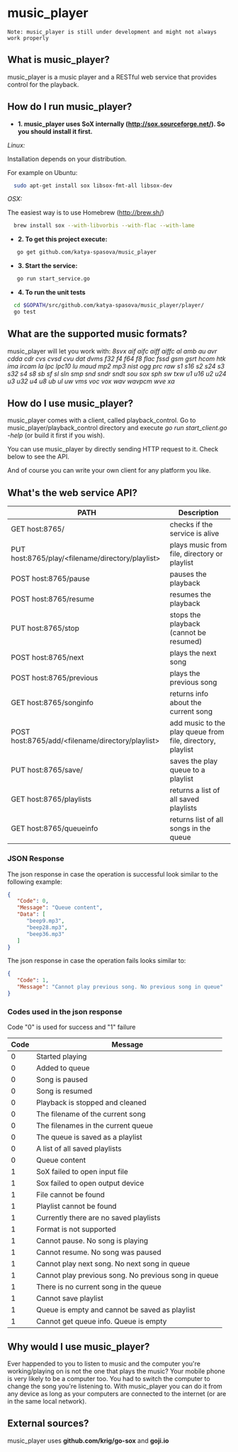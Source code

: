 # music_player

    Note: music_player is still under development and might not always work properly

## What is music_player?

music_player is a music player and a RESTful web service that provides control for the playback.

## How do I run music_player?

* **1. music_player uses SoX internally (http://sox.sourceforge.net/). So you should install it first.**

*Linux:*

  Installation depends on your distribution.

  For example on Ubuntu:

~~~sh
  sudo apt-get install sox libsox-fmt-all libsox-dev
~~~

*OSX:*

  The easiest way is to use Homebrew (http://brew.sh/)
~~~sh
  brew install sox --with-libvorbis --with-flac --with-lame
~~~

* **2. To get this project execute:**

~~~sh
   go get github.com/katya-spasova/music_player
~~~

* **3. Start the service:**
~~~sh
   go run start_service.go
~~~

* **4. To run the unit tests**
~~~sh
  cd $GOPATH/src/github.com/katya-spasova/music_player/player/
  go test
~~~

## What are the supported music formats?

music_player will let you work with:
*8svx aif aifc aiff aiffc al amb au avr cdda cdr cvs cvsd cvu dat dvms f32 f4 f64 f8 flac fssd gsm gsrt hcom htk ima ircam la lpc lpc10 lu maud mp2 mp3 nist ogg prc raw s1 s16 s2 s24 s3 s32 s4 s8 sb sf sl sln smp snd sndr sndt sou sox sph sw txw u1 u16 u2 u24 u3 u32 u4 u8 ub ul uw vms voc vox wav wavpcm wve xa*

## How do I use music_player?

music_player comes with a client, called playback_control. Go to music_player/playback_control directory and execute
*go run start_client.go -help* (or build it first if you wish).

You can use music_player by directly sending HTTP request to it. Check below to see the API.

And of course you can write your own client for any platform you like.

## What's the web service API?

| PATH | Description|
| --- | --- |
| GET host:8765/ | checks if the service is alive|
| PUT host:8765/play/<filename/directory/playlist> | plays music from file, directory or playlist |
| POST host:8765/pause | pauses the playback |
| POST host:8765/resume | resumes the playback |
| PUT host:8765/stop | stops the playback (cannot be resumed) |
| POST host:8765/next | plays the next song |
| POST host:8765/previous | plays the previous song |
| GET host:8765/songinfo | returns info about the current song |
| POST host:8765/add/<filename/directory/playlist> | add music to the play queue from file, directory, playlist |
| PUT host:8765/save/<playlist> | saves the play queue to a playlist |
| GET host:8765/playlists | returns a list of all saved playlists |
| GET host:8765/queueinfo | returns list of all songs in the queue |

### JSON Response
The json response in case the operation is successful look similar to the following example:

~~~json
{
   "Code": 0,
   "Message": "Queue content",
   "Data": [
      "beep9.mp3",
      "beep28.mp3",
      "beep36.mp3"
   ]
}
~~~

The json response in case the operation fails looks similar to:

~~~json
{
   "Code": 1,
   "Message": "Cannot play previous song. No previous song in queue"
}
~~~

### Codes used in the json response

Code "0" is used for success and "1" failure

| Code | Message |
| --- | --- |
| 0 | Started playing |
| 0 | Added to queue |
| 0 | Song is paused |
| 0 | Song is resumed |
| 0 | Playback is stopped and cleaned |
| 0 | The filename of the current song |
| 0 | The filenames in the current queue |
| 0 | The queue is saved as a playlist |
| 0 | A list of all saved playlists |
| 0 | Queue content |
| 1 | SoX failed to open input file |
| 1 | Sox failed to open output device |
| 1 | File cannot be found |
| 1 | Playlist cannot be found |
| 1 | Currently there are no saved playlists |
| 1 | Format is not supported |
| 1 | Cannot pause. No song is playing |
| 1 | Cannot resume. No song was paused |
| 1 | Cannot play next song. No next song in queue |
| 1 | Cannot play previous song. No previous song in queue |
| 1 | There is no current song in the queue |
| 1 | Cannot save playlist |
| 1 | Queue is empty and cannot be saved as playlist |
| 1 | Cannot get queue info. Queue is empty |

## Why would I use music_player?

Ever happended to you to listen to music and the computer you're working/playing on is not the
one that plays the music? Your mobile phone is very likely to be a computer too.
You had to switch the computer to change the song you're listening to.
With music_player you can do it from any device as long as your computers are connected
to the internet (or are in the same local network).

## External sources?

music_player uses **github.com/krig/go-sox** and **goji.io**

